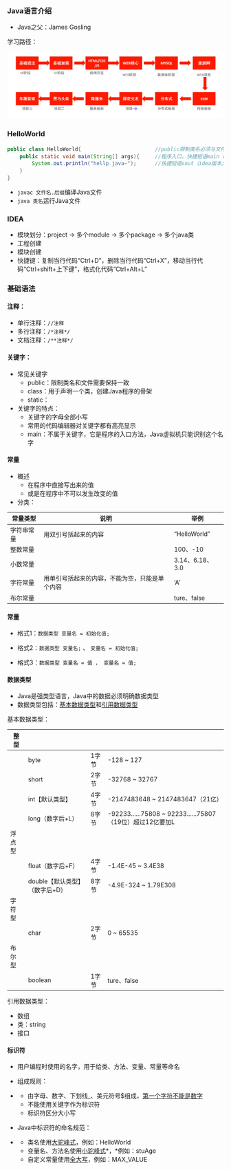 ### Java语言介绍

- Java之父：James Gosling

学习路径：

![PotPlayerMini64_fnQKGuRZTE](images/PotPlayerMini64_fnQKGuRZTE.png)

### HelloWorld

```java
public class HelloWorld{						//public限制类名必须与文件名相同
	public static void main(String[] args){		//程序入口，快捷短语main（idea版本大于2019）
		System.out.println("hellp java~");		//快捷短语sout（idea版本大于2019）
	}
}
```

- `javac 文件名.后缀`编译Java文件
- `java 类名`运行Java文件

### IDEA

- 模块划分：project → 多个module → 多个package → 多个java类
- 工程创建
- 模块创建
- 快捷键：复制当行代码“Ctrl+D”，删除当行代码“Ctrl+X”，移动当行代码“Ctrl+shift+上下键”，格式化代码“Ctrl+Alt+L”

### 基础语法

#### 注释：

- 单行注释：`//注释`
- 多行注释：`/*注释*/`
- 文档注释：`/**注释*/`

#### 关键字：

- 常见关键字
  - public：限制类名和文件需要保持一致
  - class：用于声明一个类，创建Java程序的骨架
  - static：
- 关键字的特点：
  - 关键字的字母全部小写
  - 常用的代码编辑器对关键字都有高亮显示
  - main：不属于关键字，它是程序的入口方法，Java虚拟机只能识别这个名字

#### 常量

- 概述
  - 在程序中直接写出来的值
  - 或是在程序中不可以发生改变的值
- 分类：

| 常量类型   | 说明                                           | 举例            |
| ---------- | ---------------------------------------------- | --------------- |
| 字符串常量 | 用双引号括起来的内容                           | “HelloWorld”    |
| 整数常量   |                                                | 100、-10        |
| 小数常量   |                                                | 3.14、6.18、3.0 |
| 字符常量   | 用单引号括起来的内容，不能为空，只能是单个内容 | ‘A’             |
| 布尔常量   |                                                | ture、false     |

#### 常量

- 格式1：`数据类型 变量名 = 初始化值;`
- 格式2：`数据类型 变量名;` 、 `变量名 = 初始化值;`

- 格式3：`数据类型 变量名 = 值 ， 变量名 = 值;`

#### 数据类型

- Java是强类型语言，Java中的数据必须明确数据类型
- 数据类型包括：<u>基本数据类型</u>和<u>引用数据类型</u>

基本数据类型：

| 整型   |                                |       |                                                           |
| ------ | ------------------------------ | ----- | --------------------------------------------------------- |
|        | byte                           | 1字节 | -128 ~ 127                                                |
|        | short                          | 2字节 | -32768 ~ 32767                                            |
|        | int【默认类型】                | 4字节 | -2147483648 ~ 2147483647（21亿）                          |
|        | long（数字后+L）               | 8字节 | -92233......75808 ~ 92233......75807（19位）超过12亿要加L |
| 浮点型 |                                |       |                                                           |
|        | float（数字后+F）              | 4字节 | -1.4E-45 ~ 3.4E38                                         |
|        | double【默认类型】（数字后+D） | 8字节 | -4.9E-324 ~ 1.79E308                                      |
| 字符型 |                                |       |                                                           |
|        | char                           | 2字节 | 0 ~ 65535                                                 |
| 布尔型 |                                |       |                                                           |
|        | boolean                        | 1字节 | ture、false                                               |

引用数据类型：

- 数组
- 类：string
- 接口

#### 标识符

- 用户编程时使用的名字，用于给类、方法、变量、常量等命名
- 组成规则：

- - 由字母、数字、下划线_、美元符号$组成，<u>第一个字符不能是数字</u>
  - 不能使用关键字作为标识符
  - 标识符区分大小写

- Java中标识符的命名规范：

- - 类名使用<u>大驼峰式</u>，例如：HelloWorld
  - 变量名、方法名使用<u>小驼峰式</u>*，*例如：stuAge
  - 自定义常量使用<u>全大写</u>，例如：MAX_VALUE
